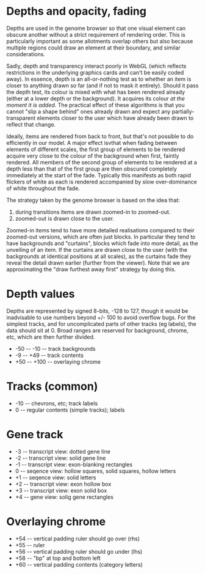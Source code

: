 # Depths and opacity, fading

Depths are used in the genome browser so that one visual element can obscure another without a strict requirement
of rendering order. This is particularly important as some allotments overlap others but also because multiple
regions could draw an element at their boundary, and similar considerations.

Sadly, depth and transparency interact poorly in WebGL (which reflects restrictions in the underlying graphics cards
and can't be easily coded away). In essence, depth is an all-or-nothing test as to whether an item is closer to
anything drawn so far (and if not to mask it entirely). Should it pass the depth test, its colour is mixed with what has
been rendered already (either at a lower depth or the background). It acquires its colour _at the moment it is added_.
The practical effect of these algorithms is that you cannot "slip a shape behind" ones already drawn and expect 
any partially-transparent elements closer to the user which have already been drawn to reflect that change.

Ideally, items are rendered from back to front, but that's not possible to do efficiently in our model. A major effect
isvthat when fading between elements of different scales, the first group of elements to be rendered acquire very 
close to the colour of the background when first, faintly rendered. All members of the second group of elements to be
rendered at a depth less than that of the first group are then obscured completely immediately at the start of the
fade. Typically this manifests as both rapid flickers of white as each is rendered accompanied by slow over-dominance
of white throughout the fade.

The strategy taken by the genome browser is based on the idea that:

1. during transitions items are drawn zoomed-in to zoomed-out. 
2. zoomed-out is drawn close to the user.

Zoomed-in items tend to have more detailed realisations compared to their zoomed-out versions, which are often just
blocks. In particular they tend to have backgrounds and "curtains", blocks which fade into more detail, as the 
unveiling of an item. If the curtains are drawn close to the user (with the backgrounds at identical positions at
all scales), as the curtains fade they reveal the detail drawn earlier (further from the viewer). Note that we are
approximating the "draw furthest away first" strategy by doing this.

# Depth values

Depths are represented by signed 8-bits, -128 to 127, though it would be inadvisable to use numbers beyond +/- 100 to
avoid overflow bugs. For the simplest tracks, and for uncomplicated parts of other tracks (eg labels), the data should
sit at 0. Broad ranges are reserved for background, chrome, etc, which are then further divided.

* -50 -- -10 -- track backgrounds
* -9  -- +49  -- track contents
* +50 -- +100 -- overlaying chrome

#  Tracks (common)

* -10 -- chevrons, etc; track labels
* 0 -- regular contents (simple tracks); labels

# Gene track

* -3 -- transcript view: dotted gene line
* -2 -- transcript view: solid gene line
* -1 -- transcript view: exon-blanking rectangles
* 0 -- seqence view: hollow squares, solid squares, hollow letters
* +1 -- seqence view: solid letters
* +2 -- transcript view: exon hollow box
* +3 -- transcript view: exon solid box
* +4 -- gene view: solig gene rectangles

# Overlaying chrome

* +54 -- vertical padding ruler should go over (rhs)
* +55 -- ruler
* +56 -- vertical padding ruler should go under (lhs)
* +58 -- "bp" at top and bottom left
* +60 -- vertical padding contents (category letters)
